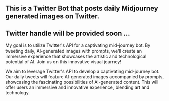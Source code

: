 ## This is a Twitter Bot that posts daily Midjourney generated images on Twitter. 

## Twitter handle will be provided soon ...

My goal is to utilize Twitter's API for a captivating mid-journey bot. By tweeting daily, AI-generated images with prompts, we'll create an immersive experience that showcases the artistic and technological potential of AI. Join us on this innovative visual journey!

We aim to leverage Twitter's API to develop a captivating mid-journey bot. Our daily tweets will feature AI-generated images accompanied by prompts, showcasing the fascinating possibilities of AI-generated content. This will offer users an immersive and innovative experience, blending art and technology.